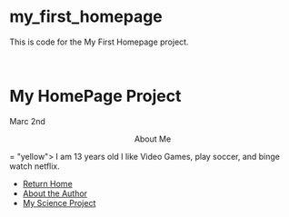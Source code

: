 # my_first_homepage
 This is code for the My First Homepage project. 
<head><title> Need Examples For Essays</title>
</head>
<br
<hr>
<h1> My HomePage Project </h1>
<p> Marc  2nd </P>
<p> <center> About Me </center></p>
<a
<body bgcolor= "Blue" >
</body>
<p> <font color>= "yellow"> I am 13 years old I like Video Games, play soccer, and binge watch netflix. </font</P>
<!DOCTYPE html>
<html>
<head>
<title>Navigation Bar Exampe</title
<link rel="stylesheet" type="text/css" href="css/navigation_bar.css">
<meta name="description" content="Navigation Bar Example">
<meta name="keywords" content="html,css,school,project,science,computers,technology">
<meta name="author" content="Ryan Kelley">
</head>
<body>
<ul>
<li><a href="index.html">Return Home</a></li>
<li><a href="about_me.html">About the Author</a></li>
<li><a href="science.html">My Science Project</a></li>
</ul>


</body>
</html>
